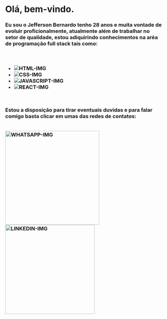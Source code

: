 <h1> <b> Olá, bem-vindo. <b/> </h1> 

<h3>Eu sou o Jefferson Bernardo tenho 28 anos e muita vontade de evoluir proficionalmente, atualmente além de trabalhar no setor de qualidade, estou adiquirindo conhecimentos na aréa de programação full stack tais como: <h3/>

<br>

- <img class src="https://img.shields.io/badge/HTML5-E34F26?style=for-the-badge&logo=html5&logoColor=white" alt="HTML-IMG" />

- <img src="https://img.shields.io/badge/CSS3-1572B6?style=for-the-badge&logo=css3&logoColor=white" alt="CSS-IMG" />

- <img src="https://img.shields.io/badge/JavaScript-323330?style=for-the-badge&logo=javascript&logoColor=F7DF1E" alt="JAVASCRIPT-IMG" />

- <img src="https://img.shields.io/badge/React-20232A?style=for-the-badge&logo=react&logoColor=61DAFB" alt="REACT-IMG" />
<br>

Estou a disposição para tirar eventuais duvidas e para falar comigo basta clicar em umas das redes de contatos:

<br>
<a href="https://wa.me/5541991031845"> <img width="300px" align="center" src="https://img.shields.io/badge/WhatsApp-25D366?style=for-the-badge&logo=whatsapp&logoColor=white" alt="WHATSAPP-IMG" /> 
<a href="https://www.linkedin.com/in/jefferson-bernardo-silvino-49109529b/"> <img width="285px" align="center" src="https://img.shields.io/badge/LinkedIn-0077B5?style=for-the-badge&logo=linkedin&logoColor=white" alt="LINKEDIN-IMG">

  
  
  



